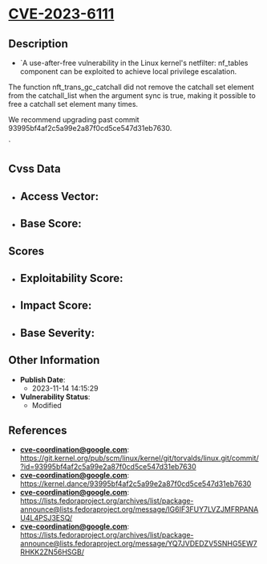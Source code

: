 
# [CVE-2023-6111](https://git.kernel.org/pub/scm/linux/kernel/git/torvalds/linux.git/commit/?id=93995bf4af2c5a99e2a87f0cd5ce547d31eb7630)

## Description

- `A use-after-free vulnerability in the Linux kernel's netfilter: nf_tables component can be exploited to achieve local privilege escalation.

The function nft_trans_gc_catchall did not remove the catchall set element from the catchall_list when the argument sync is true, making it possible to free a catchall set element many times.

We recommend upgrading past commit 93995bf4af2c5a99e2a87f0cd5ce547d31eb7630.

`

## Cvss Data

- **Access Vector**:
  - 
- **Base Score**:
  - 

## Scores

- **Exploitability Score**:
  - 
- **Impact Score**:
  - 
- **Base Severity**:
  - 

## Other Information

- **Publish Date**:
  - 2023-11-14 14:15:29
- **Vulnerability Status**:
  - Modified

## References

- **cve-coordination@google.com**: https://git.kernel.org/pub/scm/linux/kernel/git/torvalds/linux.git/commit/?id=93995bf4af2c5a99e2a87f0cd5ce547d31eb7630
- **cve-coordination@google.com**: https://kernel.dance/93995bf4af2c5a99e2a87f0cd5ce547d31eb7630
- **cve-coordination@google.com**: https://lists.fedoraproject.org/archives/list/package-announce@lists.fedoraproject.org/message/IG6IF3FUY7LVZJMFRPANAU4L4PSJ3ESQ/
- **cve-coordination@google.com**: https://lists.fedoraproject.org/archives/list/package-announce@lists.fedoraproject.org/message/YQ7JVDEDZV5SNHG5EW7RHKK2ZN56HSGB/

